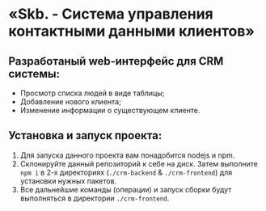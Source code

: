 # «Skb. - Система управления контактными данными клиентов»

## Разработаный web-интерфейс для CRM системы:

- Просмотр списка людей в виде таблицы;
- Добавление нового клиента;
- Изменение информации о существующем клиенте.

## Установка и запуск проекта:

1. Для запуска данного проекта вам понадобится nodejs и npm.
2. Склонируйте данный репозиторий к себе на диск. Затем выполните `npm i` в 2-х директориях (`./crm-backend` & `./crm-frontend`) для установки нужных пакетов.
3. Все дальнейшие команды (операции) и запуск сборки будут выполняться в директории `./crm-frontend`.
